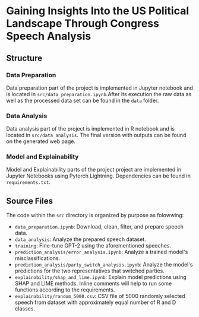 # Gaining Insights Into the US Political Landscape Through Congress Speech Analysis

## Structure

### Data Preparation

Data preparation part of the project is implemented in Jupyter notebook and is located in `src/data_preparation.ipynb`.After its execution the raw data as well as the processed data set can be found in the `data` folder.

### Data Analysis

Data analysis part of the project is implemented in R notebook and is located in `src/data_analysis`. The final version with outputs can be found on the generated web page.

### Model and Explainability

Model and Explainability parts of the project project are implemented in Jupyter Notebooks using Pytorch Lightning. Dependencies can be found in `requirements.txt`.

## Source Files

The code within the `src` directory is organized by purpose as folowwing:

- `data_preparation.ipynb`: Download, clean, filter, and prepare speech data.
- `data_analysis`: Analyze the prepared speech dataset.
- `training`: Fine-tune GPT-2 using the aforementioned speeches.
- `prediction_analysis/error_analysis.ipynb`: Analyze a trained model's misclassifications.
- `prediction_analysis/party_switch_analysis.ipynb`: Analyze the model's predictions for the two representatives that switched parties.
- `explainability/shap_and_lime.ipynb`: Explain model predictions using SHAP and LIME methods. Inline comments will help to run some functions according to the requirements.
- `explainability/random_5000.csv`: CSV file of 5000 randomly selected speech from dataset with approximately equal number of R and D classes.
